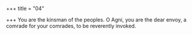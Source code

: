 +++
title = "04"

+++
You are the kinsman of the peoples. O Agni, you are the dear envoy, a comrade for your comrades, to be reverently invoked.  